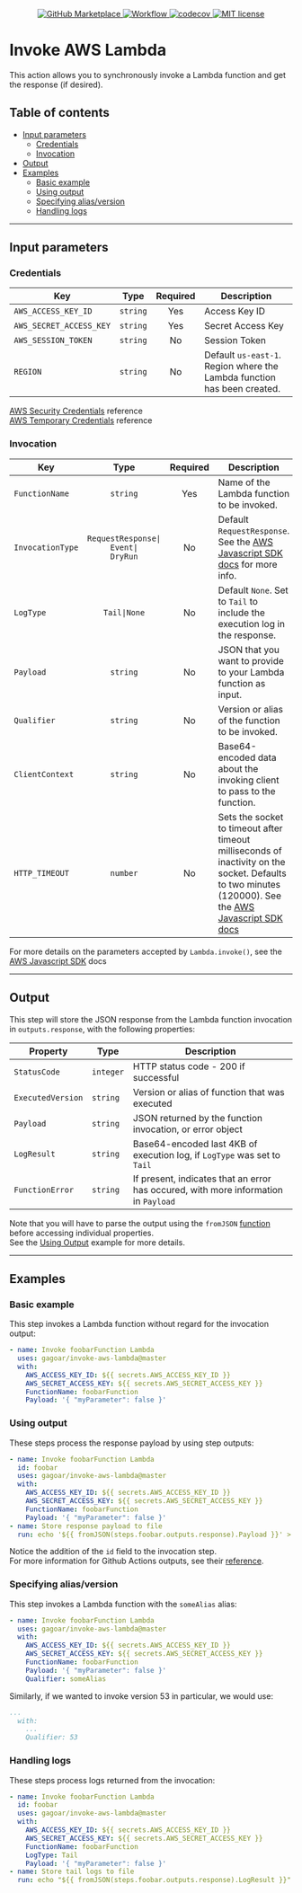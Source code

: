 <p align="center">
    <a href="https://github.com/marketplace/actions/invoke-aws-lambda">
      <img src="https://img.shields.io/badge/Marketplace-v3-undefined.svg?logo=github&logoColor=white&style=flat" alt="GitHub Marketplace" />
    </a>
    <a href="https://github.com/gagoar/invoke-aws-lambda/actions">
      <img src="https://github.com/gagoar/invoke-aws-lambda/workflows/validation/badge.svg" alt="Workflow" />
    </a>
    <a href="https://codecov.io/gh/gagoar/invoke-aws-lambda">
      <img src="https://codecov.io/gh/gagoar/invoke-aws-lambda/branch/master/graph/badge.svg?token=48gHuQl8zV" alt="codecov" />
    </a>
    <a href="https://github.com/gagoar/alohomora/blob/master/LICENSE">
      <img src="https://img.shields.io/npm/l/alohomora.svg?style=flat-square" alt="MIT license" />
    </a>
</p>

# Invoke AWS Lambda

This action allows you to synchronously invoke a Lambda function and get the response (if desired).

## Table of contents

- [Input parameters](#input-parameters)
  - [Credentials](#credentials)
  - [Invocation](#invocation)
- [Output](#output)
- [Examples](#examples)
  - [Basic example](#basic-example)
  - [Using output](#using-output)
  - [Specifying alias/version](#specifying-aliasversion)
  - [Handling logs](#handling-logs)

<hr>

## Input parameters

### Credentials

| Key                     |   Type   | Required | Description                                                             |
| ----------------------- | :------: | :------: | ----------------------------------------------------------------------- |
| `AWS_ACCESS_KEY_ID`     | `string` |   Yes    | Access Key ID                                                           |
| `AWS_SECRET_ACCESS_KEY` | `string` |   Yes    | Secret Access Key                                                       |
| `AWS_SESSION_TOKEN`     | `string` |    No    | Session Token                                                           |
| `REGION`                | `string` |    No    | Default `us-east-1`. Region where the Lambda function has been created. |

[AWS Security Credentials](https://docs.aws.amazon.com/general/latest/gr/aws-sec-cred-types.html#access-keys-and-secret-access-keys) reference  
[AWS Temporary Credentials](https://docs.aws.amazon.com/IAM/latest/UserGuide/id_credentials_temp_use-resources.html) reference

### Invocation

| Key              |                     Type                     | Required | Description                                                                                                                                                                                                                 |
| ---------------- | :------------------------------------------: | :------: | --------------------------------------------------------------------------------------------------------------------------------------------------------------------------------------------------------------------------- |
| `FunctionName`   |                   `string`                   |   Yes    | Name of the Lambda function to be invoked.                                                                                                                                                                                  |
| `InvocationType` | `RequestResponse\|`<br>`Event\|`<br>`DryRun` |    No    | Default `RequestResponse`. See the [AWS Javascript SDK docs](https://docs.aws.amazon.com/AWSJavaScriptSDK/latest/AWS/Lambda.html#invoke-property) for more info.                                                            |
| `LogType`        |                 `Tail\|None`                 |    No    | Default `None`. Set to `Tail` to include the execution log in the response.                                                                                                                                                 |
| `Payload`        |                   `string`                   |    No    | JSON that you want to provide to your Lambda function as input.                                                                                                                                                             |
| `Qualifier`      |                   `string`                   |    No    | Version or alias of the function to be invoked.                                                                                                                                                                             |
| `ClientContext`  |                   `string`                   |    No    | Base64-encoded data about the invoking client to pass to the function.                                                                                                                                                      |
| `HTTP_TIMEOUT`   |                   `number`                   |    No    | Sets the socket to timeout after timeout milliseconds of inactivity on the socket. Defaults to two minutes (120000). See the [AWS Javascript SDK docs](https://docs.aws.amazon.com/AWSJavaScriptSDK/latest/AWS/Config.html) |

For more details on the parameters accepted by `Lambda.invoke()`, see the [AWS Javascript SDK](https://docs.aws.amazon.com/AWSJavaScriptSDK/latest/AWS/Lambda.html#invoke-property) docs

<hr>

## Output

This step will store the JSON response from the Lambda function invocation in `outputs.response`, with the following properties:

| Property          | Type      | Description                                                                         |
| ----------------- | --------- | ----------------------------------------------------------------------------------- |
| `StatusCode`      | `integer` | HTTP status code - 200 if successful                                                |
| `ExecutedVersion` | `string`  | Version or alias of function that was executed                                      |
| `Payload`         | `string`  | JSON returned by the function invocation, or error object                           |
| `LogResult`       | `string`  | Base64-encoded last 4KB of execution log, if `LogType` was set to `Tail`            |
| `FunctionError`   | `string`  | If present, indicates that an error has occured, with more information in `Payload` |

Note that you will have to parse the output using the `fromJSON` [function](https://help.github.com/en/actions/reference/context-and-expression-syntax-for-github-actions#functions) before accessing individual properties.  
See the [Using Output](#Using-Output) example for more details.

<hr>

## Examples

### Basic example

This step invokes a Lambda function without regard for the invocation output:

```yaml
- name: Invoke foobarFunction Lambda
  uses: gagoar/invoke-aws-lambda@master
  with:
    AWS_ACCESS_KEY_ID: ${{ secrets.AWS_ACCESS_KEY_ID }}
    AWS_SECRET_ACCESS_KEY: ${{ secrets.AWS_SECRET_ACCESS_KEY }}
    FunctionName: foobarFunction
    Payload: '{ "myParameter": false }'
```

### Using output

These steps process the response payload by using step outputs:

```yaml
- name: Invoke foobarFunction Lambda
  id: foobar
  uses: gagoar/invoke-aws-lambda@master
  with:
    AWS_ACCESS_KEY_ID: ${{ secrets.AWS_ACCESS_KEY_ID }}
    AWS_SECRET_ACCESS_KEY: ${{ secrets.AWS_SECRET_ACCESS_KEY }}
    FunctionName: foobarFunction
    Payload: '{ "myParameter": false }'
- name: Store response payload to file
  run: echo '${{ fromJSON(steps.foobar.outputs.response).Payload }}' > invocation-response.json
```

Notice the addition of the `id` field to the invocation step.  
For more information for Github Actions outputs, see their [reference](https://help.github.com/en/actions/reference/workflow-syntax-for-github-actions#jobsjobs_idoutputs).

### Specifying alias/version

This step invokes a Lambda function with the `someAlias` alias:

```yaml
- name: Invoke foobarFunction Lambda
  uses: gagoar/invoke-aws-lambda@master
  with:
    AWS_ACCESS_KEY_ID: ${{ secrets.AWS_ACCESS_KEY_ID }}
    AWS_SECRET_ACCESS_KEY: ${{ secrets.AWS_SECRET_ACCESS_KEY }}
    FunctionName: foobarFunction
    Payload: '{ "myParameter": false }'
    Qualifier: someAlias
```

Similarly, if we wanted to invoke version 53 in particular, we would use:

```yaml
...
  with:
    ...
    Qualifier: 53
```

### Handling logs

These steps process logs returned from the invocation:

```yaml
- name: Invoke foobarFunction Lambda
  id: foobar
  uses: gagoar/invoke-aws-lambda@master
  with:
    AWS_ACCESS_KEY_ID: ${{ secrets.AWS_ACCESS_KEY_ID }}
    AWS_SECRET_ACCESS_KEY: ${{ secrets.AWS_SECRET_ACCESS_KEY }}
    FunctionName: foobarFunction
    LogType: Tail
    Payload: '{ "myParameter": false }'
- name: Store tail logs to file
  run: echo "${{ fromJSON(steps.foobar.outputs.response).LogResult }}" > invocation-logs.json
```
